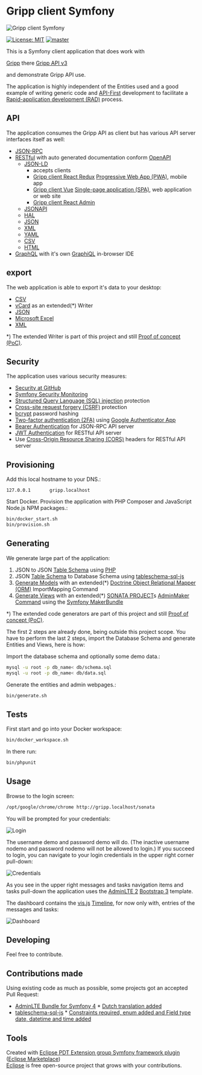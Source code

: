 # Gripp client Symfony

![Gripp client Symfony](./docs/gripp_client_symfony.png?raw=true "Gripp client Symfony")

[![License: MIT](https://img.shields.io/badge/License-MIT-blue.svg)](https://raw.githubusercontent.com/noud/gripp_api/master/LICENSE)
[![master](https://img.shields.io/badge/current-dev-aa11ff.svg)](https://github.com/noud/gripp_client_symfony/releases)

This is a Symfony client application that does work with

[Gripp](https://www.gripp.com) there [Gripp API v3](https://github.com/noud/gripp_api)

and demonstrate Gripp API use.

The application is highly independent of the Entities used and a good example of writing generic code and [API-First](https://swagger.io/resources/articles/adopting-an-api-first-approach/) development to facilitate a [Rapid-application development (RAD)](https://en.wikipedia.org/wiki/Rapid_application_development) process.

## API

The application consumes the Gripp API as client but has various API server interfaces itself as well:
* [JSON-RPC](https://www.jsonrpc.org/specification)
* [RESTful](https://en.wikipedia.org/wiki/Representational_state_transfer) with auto generated documentation conform [OpenAPI](https://swagger.io/specification/)
    * [JSON-LD](https://json-ld.org/)
        - accepts clients
         - [Gripp client React Redux](https://github.com/noud/gripp_client_react_redux/blob/master/README.md) [Progressive Web App (PWA)](https://en.wikipedia.org/wiki/Progressive_web_applications), mobile app
         - [Gripp client Vue](https://github.com/noud/gripp_client_vue/blob/master/README.md) [Single-page application (SPA)](https://en.wikipedia.org/wiki/Single-page_application), web application or web site
         - [Gripp client React Admin](https://github.com/noud/gripp_client_react_admin/blob/master/README.md)
    * [JSONAPI](http://jsonapi.org/)
    * [HAL](http://stateless.co/hal_specification.html)
    * [JSON](https://www.json.org/)
    * [XML](https://www.w3.org/XML/)
    * [YAML](http://yaml.org/)
    * [CSV](https://tools.ietf.org/html/rfc4180)
    * [HTML](https://whatwg.org/)
* [GraphQL](https://en.wikipedia.org/wiki/GraphQL) with it's own [GraphiQL](https://github.com/graphql/graphiql/tree/master/packages/graphiql#readme) in-browser IDE

## export

The web application is able to export it's data to your desktop:
* [CSV](https://en.wikipedia.org/wiki/Comma-separated_values)
* [vCard](https://en.wikipedia.org/wiki/VCard) as an extended(*) Writer
* [JSON](https://en.wikipedia.org/wiki/JSON)
* [Microsoft Excel](https://en.wikipedia.org/wiki/Microsoft_Excel#File_formats)
* [XML](https://en.wikipedia.org/wiki/XML)

*) The extended Writer is part of this project and still [Proof of concept (PoC)](https://en.wikipedia.org/wiki/Proof_of_concept).

## Security

The application uses various security measures:
* [Security at GitHub](https://github.com/security)
* [Symfony Security Monitoring](https://security.symfony.com)
* [Structured Query Language (SQL) injection](https://en.wikipedia.org/wiki/SQL_injection) protection
* [Cross-site request forgery (CSRF)](https://en.wikipedia.org/wiki/Cross-site_request_forgery) protection
* [bcrypt](https://en.wikipedia.org/wiki/Bcrypt) password hashing
* [Two-factor authentication (2FA)](https://en.wikipedia.org/wiki/Multi-factor_authentication) using [Google Authenticator App](https://play.google.com/store/apps/details?id=com.google.android.apps.authenticator2)
* [Bearer Authentication](https://swagger.io/docs/specification/authentication/bearer-authentication) for JSON-RPC API server
* [JWT Authentication](https://jwt.io/) for RESTful API server
* Use [Cross-Origin Resource Sharing (CORS)](https://enable-cors.org) headers for RESTful API server

## Provisioning

Add this local hostname to your DNS.:
```shell
127.0.0.1       gripp.localhost
```
Start Docker. Provision the application with PHP Composer and JavaScript Node.js NPM packages.:
```bash
bin/docker_start.sh
bin/provision.sh
```
## Generating

We generate large part of the application:
1. JSON to JSON [Table Schema](https://frictionlessdata.io/specs/table-schema) using [PHP](https://php.net)
2. JSON [Table Schema](https://frictionlessdata.io/specs/table-schema) to Database Schema using [tableschema-sql-js](https://github.com/frictionlessdata/tableschema-sql-js)
3. [Generate Models](https://symfony.com/doc/current/doctrine/reverse_engineering.html) with an extended(*) [Doctrine Object Relational Mapper (ORM)](https://www.doctrine-project.org/projects/orm.html) ImportMapping Command
4. [Generate Views](https://symfony.com/doc/master/bundles/SonataAdminBundle/reference/console.html#make-sonata-admin) with an extended(*) [SONATA PROJECT](https://sonata-project.org/)s [AdminMaker Command](https://symfony.com/doc/master/bundles/SonataAdminBundle/reference/console.html#make-sonata-admin) using the [Symfony MakerBundle](https://symfony.com/doc/current/bundles/SymfonyMakerBundle)

*) The extended code generators are part of this project and still [Proof of concept (PoC)](https://en.wikipedia.org/wiki/Proof_of_concept).

The first 2 steps are already done, being outside this project scope. You have to perform the last 2 steps, import the Database Schema and generate Entities and Views, here is how:

Import the database schema and optionally some demo data.:
```bash
mysql -u root -p db_name< db/schema.sql
mysql -u root -p db_name< db/data.sql
```
Generate the entities and admin webpages.:
```bash
bin/generate.sh
```
## Tests

First start and go into your Docker workspace:
```bash
bin/docker_workspace.sh
```
In there run:
```bash
bin/phpunit
```

## Usage

Browse to the login screen:
```bash
/opt/google/chrome/chrome http://gripp.localhost/sonata
```
You will be prompted for your credentials:

![Login](./docs/sonata_login.png?raw=true "Login")

The username demo and password demo will do. (The inactive username nodemo and password nodemo will not be allowed to login.) If you succeed to login, you can navigate to your login credentials in the upper right corner pull-down:

![Credentials](./docs/sonata_credentials.png?raw=true "Credentials")

As you see in the upper right messages and tasks navigation items and tasks pull-down the application uses the [AdminLTE 2](https://adminlte.io/preview) [Bootstrap 3](https://getbootstrap.com/docs/3.4/) template.

The dashboard contains the [vis.js](https://visjs.org) [Timeline](https://visjs.org/timeline_examples.html), for now only with, entries of the messages and tasks:

![Dashboard](./docs/sonata_dashboard.png?raw=true "Dashboard")

## Developing

Feel free to contribute.

## Contributions made

Using existing code as much as possible, some projects got an accepted Pull Request:
* [AdminLTE Bundle for Symfony 4](https://github.com/kevinpapst/AdminLTEBundle)
      * [Dutch translation added](https://github.com/kevinpapst/AdminLTEBundle/commit/9efc0f388ab908c7187ce7cbfc7d4ef6173e7da5#diff-f1f6a7153c98d120f1ff1ef005ce142e)
* [tableschema-sql-js](https://github.com/frictionlessdata/tableschema-sql-js)
      * [Constraints required, enum added and Field type date, datetime and time added](https://github.com/frictionlessdata/tableschema-sql-js/commit/aff64731771ce095d521373182d4f080fb5f84d2)

## Tools

Created with [Eclipse PDT Extension group Symfony framework plugin](http://p2-dev.pdt-extensions.org)
 ([Eclipse Marketplace](http://marketplace.eclipse.org/content/doctrine-plugin))   
[Eclipse](https://www.eclipse.org/) is free open-source project that grows with your contributions.